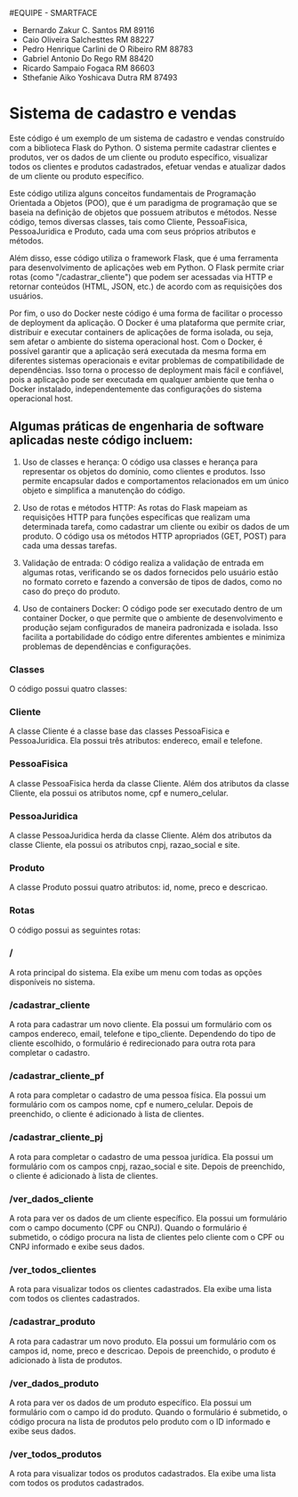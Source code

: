 #EQUIPE - SMARTFACE

- Bernardo Zakur C. Santos RM 89116
- Caio Oliveira Salchesttes RM 88227
- Pedro Henrique Carlini de O Ribeiro RM 88783
- Gabriel Antonio Do Rego RM 88420
- Ricardo Sampaio Fogaca RM 86603
- Sthefanie Aiko Yoshicava Dutra RM 87493

# Sistema de cadastro e vendas
Este código é um exemplo de um sistema de cadastro e vendas construído com a biblioteca Flask do Python. O sistema permite cadastrar clientes e produtos, ver os dados de um cliente ou produto específico, visualizar todos os clientes e produtos cadastrados, efetuar vendas e atualizar dados de um cliente ou produto específico.

Este código utiliza alguns conceitos fundamentais de Programação Orientada a Objetos (POO), que é um paradigma de programação que se baseia na definição de objetos que possuem atributos e métodos. Nesse código, temos diversas classes, tais como Cliente, PessoaFisica, PessoaJuridica e Produto, cada uma com seus próprios atributos e métodos.

Além disso, esse código utiliza o framework Flask, que é uma ferramenta para desenvolvimento de aplicações web em Python. O Flask permite criar rotas (como "/cadastrar_cliente") que podem ser acessadas via HTTP e retornar conteúdos (HTML, JSON, etc.) de acordo com as requisições dos usuários.

Por fim, o uso do Docker neste código é uma forma de facilitar o processo de deployment da aplicação. O Docker é uma plataforma que permite criar, distribuir e executar containers de aplicações de forma isolada, ou seja, sem afetar o ambiente do sistema operacional host. Com o Docker, é possível garantir que a aplicação será executada da mesma forma em diferentes sistemas operacionais e evitar problemas de compatibilidade de dependências. Isso torna o processo de deployment mais fácil e confiável, pois a aplicação pode ser executada em qualquer ambiente que tenha o Docker instalado, independentemente das configurações do sistema operacional host.

## Algumas práticas de engenharia de software aplicadas neste código incluem:
    
1.  Uso de classes e herança: O código usa classes e herança para representar os objetos do domínio, como clientes e produtos. Isso permite encapsular dados e comportamentos relacionados em um único objeto e simplifica a manutenção do código.
    
2.  Uso de rotas e métodos HTTP: As rotas do Flask mapeiam as requisições HTTP para funções específicas que realizam uma determinada tarefa, como cadastrar um cliente ou exibir os dados de um produto. O código usa os métodos HTTP apropriados (GET, POST) para cada uma dessas tarefas.
    
3.  Validação de entrada: O código realiza a validação de entrada em algumas rotas, verificando se os dados fornecidos pelo usuário estão no formato correto e fazendo a conversão de tipos de dados, como no caso do preço do produto.
    
4.  Uso de containers Docker: O código pode ser executado dentro de um container Docker, o que permite que o ambiente de desenvolvimento e produção sejam configurados de maneira padronizada e isolada. Isso facilita a portabilidade do código entre diferentes ambientes e minimiza problemas de dependências e configurações.

### Classes
O código possui quatro classes:

### Cliente
A classe Cliente é a classe base das classes PessoaFisica e PessoaJuridica. Ela possui três atributos: endereco, email e telefone.

### PessoaFisica
A classe PessoaFisica herda da classe Cliente. Além dos atributos da classe Cliente, ela possui os atributos nome, cpf e numero_celular.

### PessoaJuridica
A classe PessoaJuridica herda da classe Cliente. Além dos atributos da classe Cliente, ela possui os atributos cnpj, razao_social e site.

### Produto
A classe Produto possui quatro atributos: id, nome, preco e descricao.

### Rotas
O código possui as seguintes rotas:

### /
A rota principal do sistema. Ela exibe um menu com todas as opções disponíveis no sistema.

### /cadastrar_cliente
A rota para cadastrar um novo cliente. Ela possui um formulário com os campos endereco, email, telefone e tipo_cliente. Dependendo do tipo de cliente escolhido, o formulário é redirecionado para outra rota para completar o cadastro.

### /cadastrar_cliente_pf
A rota para completar o cadastro de uma pessoa física. Ela possui um formulário com os campos nome, cpf e numero_celular. Depois de preenchido, o cliente é adicionado à lista de clientes.

### /cadastrar_cliente_pj
A rota para completar o cadastro de uma pessoa jurídica. Ela possui um formulário com os campos cnpj, razao_social e site. Depois de preenchido, o cliente é adicionado à lista de clientes.

### /ver_dados_cliente
A rota para ver os dados de um cliente específico. Ela possui um formulário com o campo documento (CPF ou CNPJ). Quando o formulário é submetido, o código procura na lista de clientes pelo cliente com o CPF ou CNPJ informado e exibe seus dados.

### /ver_todos_clientes
A rota para visualizar todos os clientes cadastrados. Ela exibe uma lista com todos os clientes cadastrados.

### /cadastrar_produto
A rota para cadastrar um novo produto. Ela possui um formulário com os campos id, nome, preco e descricao. Depois de preenchido, o produto é adicionado à lista de produtos.

### /ver_dados_produto
A rota para ver os dados de um produto específico. Ela possui um formulário com o campo id do produto. Quando o formulário é submetido, o código procura na lista de produtos pelo produto com o ID informado e exibe seus dados.

### /ver_todos_produtos
A rota para visualizar todos os produtos cadastrados. Ela exibe uma lista com todos os produtos cadastrados.
